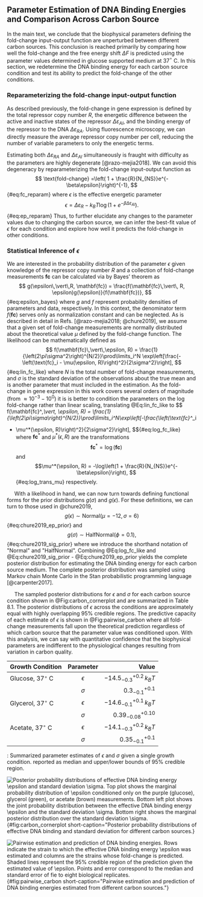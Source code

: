 ## Parameter Estimation of DNA Binding Energies and Comparison Across Carbon Source 

In the main text, we conclude that the biophysical parameters defining
the fold-change input-output function are unperturbed between different
carbon sources. This conclusion is reached primarily by comparing how
well the fold-change and the free energy shift $\Delta F$ is predicted
using the parameter values determined in glucose supported medium at
37$^\circ$ C. In this section, we redetermine the DNA binding energy for
each carbon source condition and test its ability to predict the
fold-change of the other conditions.

### Reparameterizing the fold-change input-output function

As described previously, the fold-change in gene expression is defined by the
total repressor copy number $R$, the energetic difference between the active
and inactive states of the repressor $\Delta\varepsilon_{AI}$, and the
binding energy of the repressor to the DNA $\Delta\varepsilon_{RA}$. Using
fluorescence microscopy, we can directly measure the average repressor copy
number per cell, reducing the number of variable parameters to only the
energetic terms.

Estimating both $\Delta\varepsilon_{RA}$ and $\Delta\varepsilon_{AI}$
simultaneously is fraught with difficulty as the parameters are highly
degenerate [@razo-mejia2018]. We can avoid this degeneracy by
reparameterizing the fold-change input-output function as
$$
\text{fold-change} =\left( 1 +
    \frac{R}{N_{NS}}e^{-\beta\epsilon}\right)^{-1},
$${#eq:fc_reparam}
where $\epsilon$ is the effective energetic parameter 
$$
\epsilon = \Delta\varepsilon_{R} - k_BT \log\left(1 +
    e^{-\beta\Delta\varepsilon_{AI}}\right).
$${#eq:ep_reparam}
Thus, to further elucidate any changes to the parameter values due to
changing the carbon source, we can infer the best-fit value of $\epsilon$ for
each condition and explore how well it predicts the fold-change in other
conditions.

### Statistical Inference of $\epsilon$

We are interested in the probability distribution of the parameter
$\epsilon$ given knowledge of the repressor copy number $R$ and a
collection of fold-change measurements $\mathbf{fc}$ can be calculated
via by Bayes' theorem as
$$
g(\epsilon\,\vert\,R, \mathbf{fc}) = \frac{f(\mathbf{fc}\,\vert\, R,
    \epsilon)g(\epsilon)}{f(\mathbf{fc})},
$${#eq:epsilon_bayes} 
where $g$ and $f$ represent probability densities of parameters and data,
respectively. In this context, the denominator term $f(\mathbf{fc})$ serves
only as normalization constant and can be neglected. As is described in detail in Refs.
[@razo-mejia2018; @chure2019], we assume that a given set of fold-change
measurements are normally distributed about the theoretical value $\mu$
defined by the fold-change function. The likelihood can be mathematically
defined as 
$$
f(\mathbf{fc}\,\vert\,\epsilon, R) =
\frac{1}{\left(2\pi\sigma^2\right)^{N/2}}\prod\limits_i^N
\exp\left[\frac{-\left(\text{fc}_i - \mu(\epsilon,
R)\right)^2}{2\sigma^2}\right],
$${#eq:lin_fc_like}
where $N$ is the total number of fold-change measurements, and $\sigma$ is
the standard deviation of the observations about the true mean and is another
parameter that must included in the estimation. As the fold-change in gene
expression in this work covers several orders of magnitude (from $\approx
10^{-3} - 10^{0}$) it is is better to condition the parameters on the log
fold-change rather than linear scaling, translating @Eq:lin_fc_like to 
$$
f(\mathbf{fc}^*\,\vert\, \epsilon, R) =
\frac{1}{\left(2\pi\sigma\right)^{N/2}}\prod\limits_i^N\exp\left[-\frac{\left(\text{fc}^*_i
- \mu^*(\epsilon, R)\right)^2}{2\sigma^2}\right],
$${#eq:log_fc_like}
where $\mathbf{fc}^*$ and $\mu^*(\epsilon, R)$
are the transformations 
$$
\mathbf{fc}^* = \log(\mathbf{fc})
    \label{eq:log_trans_fc}$$ and $$\mu^*(\epsilon, R) = -\log\left(1 +
    \frac{R}{N_{NS}}e^{-\beta\epsilon}\right),
$${#eq:log_trans_mu}
respectively.

&nbsp;&nbsp;&nbsp;&nbsp;&nbsp;With a likelihood in hand, we can now turn
towards defining functional forms for the prior distributions $g(\sigma)$ and
$g(\epsilon)$. For these definitions, we can turn to those used in
@chure2019,
$$
g(\epsilon) \sim \text{Normal}(\mu=-12, \sigma=6)
$${#eq:chure2019_ep_prior}
and
$$
g(\sigma) \sim \text{HalfNormal}(\phi=0.1),
$${#eq:chure2019_sig_prior} 
where we introduce the shorthand notation of "Normal" and "HalfNormal".
Combining @Eq:log_fc_like and @Eq:chure2019_sig_prior -
@Eq:chure2019_ep_prior yields the complete posterior distribution for
estimating the DNA binding energy for each carbon source medium. The complete
posterior distribution was sampled using Markov chain Monte Carlo in the Stan
probabilistic programming language [@carpenter2017].

&nbsp;&nbsp;&nbsp;&nbsp;&nbsp;The sampled posterior distributions for
$\epsilon$ and $\sigma$ for each carbon source condition shown in
@Fig:carbon_cornerplot and are summarized in Table 8.1. The posterior
distributions of $\epsilon$ across the conditions are approximately equal
with highly overlapping 95\% credible regions. The predictive capacity of
each estimate of $\epsilon$ is shown in @Fig:pairwise_carbon where all
fold-change measurements fall upon the theoretical prediction regardless of
which carbon source that the parameter value was conditioned upon. With this
analysis, we can say with quantitative confidence that the biophysical
parameters are indifferent to the physiological changes resulting from
variation in carbon quality.

| **Growth Condition** | **Parameter** | **Value** |
|:-- | :--: | --: |
| Glucose, 37$^\circ$ C | $\epsilon$ | $-14.5^{+0.2}_{-0.3}\, k_BT$|
| | $\sigma$ | $0.3^{+0.1}_{-0.1}$ | 
| Glycerol, 37$^\circ$ C | $\epsilon$ | $-14.6_{-0.1}^{+0.1}\, k_BT$|
| | $\sigma$ | $0.39^{+0.10}_{-0.08}$ | 
| Acetate, 37$^\circ$ C | $\epsilon$ | $-14.1_{-0.3}^{+0.2}\, k_BT$ |
| | $\sigma$ | $0.35_{-0.1}^{+0.1}$ | 
: Summarized parameter estimates of $\epsilon$ and $\sigma$ given a single
growth condition. reported as median and upper/lower bounds of 95\% credible
region.


![**Posterior probability distributions of effective DNA binding energy
$\epsilon$ and standard deviation $\sigma$.** Top plot shows the marginal
probability distribution of $\epsilon$ conditioned only on the purple (glucose),
glycerol (green), or acetate (brown) measurements. Bottom left plot shows the
joint probability distribution between the effective DNA binding energy
$\epsilon$ and the standard deviation $\sigma$. Bottom right shows the marginal
posterior distribution over the standard deviation
$\sigma$.](ch8_figS9){#fig:carbon_cornerplot short-caption="Posterior
probability distributions of effective DNA binding and standard deviation for
different carbon sources.}

![**Pairwise estimation and prediction of DNA binding energies.** Rows indicate
the strain to which the effective DNA binding energy $\epsilon$ was estimated and
columns are the strains whose fold-change is predicted. Shaded lines represent
the 95\% credible region of the prediction given the estimated value of
$\epsilon$. Points and error correspond to the median and standard error of fie
to eight biological replicates.](ch8_figS10){#fig:pairwise_carbon
short-caption="Pairwise estimation and prediction of DNA binding energies
estimated from different carbon sources."}
